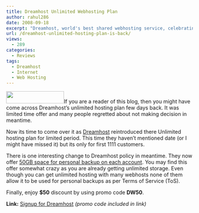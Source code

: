 ```yaml
---
title: Dreamhost Unlimited Webhosting Plan
author: rahul286
date: 2008-09-18
excerpt: "Dreamhost, world's best shared webhosting service, celebrating their 11th anniversary by giving first 1111 new customers unlimited bandwidth and storage. They already allows unlimited users, websites, email accounts, mysql databases on all of their account.   "
url: /dreamhost-unlimited-hosting-plan-is-back/
views:
  - 289
categories:
  - Reviews
tags:
  - Dreamhost
  - Internet
  - Web Hosting
---
```

<a href="http://www.dreamhost.com/r.cgi?302379/hosting.html%7CDW50" onclick="_gaq.push(['_trackEvent', 'outbound-article', 'http://www.dreamhost.com/r.cgi?302379/hosting.html%7CDW50', '']);" ><img class="alignright size-full  wp-image-54370" src="http://cdn.devilsworkshop.org/files/2008/09/dreamhost-logo.png" alt="" width="156" height="33" /></a>If you are a reader of this blog, then you might have come across Dreamhost&#8217;s unlimited hosting plan few days back. It was limited time offer and many people regretted about not making decision in meantime.

Now its time to come over it as <a href="http://www.dreamhost.com/r.cgi?302379/hosting.html|DW50" onclick="_gaq.push(['_trackEvent', 'outbound-article', 'http://www.dreamhost.com/r.cgi?302379/hosting.html|DW50', 'Dreamhost']);" >Dreamhost</a> reintroduced there Unlimited hosting plan for limited period. This time they haven&#8217;t mentioned date (or I might have missed it) but its only for first 1111 customers.

There is one interesting change to Dreamhost policy in meantime. They now offer [50GB space for personal backup on each account][1]. You may find this offer somewhat crazy as you are already getting unlimited storage. Even though you can get unlimited hosting with many webhosts none of them allow it to be used for personal backups as per Terms of Service (ToS).

Finally, enjoy **$50** discount by using promo code **DW50**.

**Link:** <a href="http://www.dreamhost.com/r.cgi?302379/hosting.html%7CDW50" onclick="_gaq.push(['_trackEvent', 'outbound-article', 'http://www.dreamhost.com/r.cgi?302379/hosting.html%7CDW50', 'Signup for Dreamhost']);" >Signup for Dreamhost</a> *(promo code included in link)*

 [1]: http://devilsworkshop.org/dreamhost-allows-50-gb-of-personal-backup-officially/
